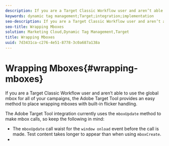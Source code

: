 ```yaml
---
description: If you are a Target Classic Workflow user and aren’t able to use the global mbox for all of your campaigns, the Adobe Target Tool provides an easy method to place wrapping mboxes with built-in flicker handling.
keywords: dynamic tag management;Target;integration;implementation
seo-description: If you are a Target Classic Workflow user and aren’t able to use the global mbox for all of your campaigns, the Adobe Target Tool provides an easy method to place wrapping mboxes with built-in flicker handling.
seo-title: Wrapping Mboxes
solution: Marketing Cloud,Dynamic Tag Management,Target
title: Wrapping Mboxes
uuid: 7d3431ca-c276-4e51-8778-3c0a687a138a
---
```


# Wrapping Mboxes{#wrapping-mboxes}

If you are a Target Classic Workflow user and aren’t able to use the global mbox for all of your campaigns, the Adobe Target Tool provides an easy method to place wrapping mboxes with built-in flicker handling.

The Adobe Target Tool integration currently uses the `mboxUpdate` method to make mbox calls, so keep the following in mind:

* The `mboxUpdate` call waist for the `window onload` event before the call is made. Test content takes longer to appear than when using `mboxCreate`. 
* <style> blocks served through offers don’t work in Microsoft Internet Explorer 8 and below (use JavaScript to set the styles). 
* HTML is delivered first and JavaScript last, regardless of the order in the offer. 
* All JavaScript in the offer is encapsulated, so additional steps must be taken if you want any variables or functions to be usable elsewhere on the page. 
* Extra `SiteCatalyst` calls will be made if using the legacy Test&Target > SiteCatalyst integration plugin. Consider switching to the “Analytics for Target” back-end integration.

**To add an mbox placed by [!DNL dynamic tag management]:**

1. Navigate to **[!UICONTROL Rules]** > **[!UICONTROL Page Load Rules]**. 
1. Click **[!UICONTROL Create New Rule]**.

   ![](assets/create_rule.png)

1. Name the rule.

   ![](assets/name_rule.png)

1. Add conditions.

   ![](assets/rule_conditions.png)

    1. Trigger the rule at **[!UICONTROL Top of Page]** to ensure that the default content is hidden until the mbox response has been received. 
    1. Use rule conditions to help you define the general location (e.g. page URL) and other conditions (e.g. “Cookie X contains”) under which your mbox should fire. For experienced [!DNL Target] users, this is similar to defining targeting conditions within the [!DNL Target] UI for your campaign; however, here you are placing targeting conditions around the firing of the mbox call. For global rule deployments across the DTM property, leave the selection on “Choose….”

       Note that you can even enter your own JavaScript code when you select the [!DNL Custom] option.

       ![](assets/custom_dialog.png)

1. Add the mbox:

    1. Expand the **[!UICONTROL Adobe Target]** section. 
    1. Choose the element to wrap with the mbox using a CSS selector. 
    1. Name the mbox. 
    1. Use the default Timeout value of 1500ms. 
    1. Add parameters.

1. Save the rule. 
1. Perform the instructions in [QA, Approval, and Deployal Steps](../../../qa-approval-deployal-steps/qa-approval-deployal-steps.md#concept-8e4631e9f3c440edac488139576849ba).

You can add parameters to your mbox calls with static or dynamic values. Parameters can be regular mbox parameters or profile parameters. To make the parameter a profile parameter, use “profile.” in the name (e.g., “profile.customerType”).

Additionally, if you’re using an auto-created global mbox, you can add global mbox parameters that will be included with the auto-created global mbox. See [Mbox Parameters](../../../adobe-target-tool/configure-target-tool/mboxes/mbox-parameters.md#concept-8c18a1c19df145f5ba2aee522c377faa) for details.

To use a dynamic value from a [Data Element](../../../adobe-target-tool/configure-target-tool/data-elements/data-elements.md#concept-13e03aed47b145e99d3754c3283e2051), in the [!DNL Value] field, type the % symbol to display the list of available data elements, then select the one you want.

![](assets/data_elements_value.png)

Below is an example of an mbox named “hero” that wraps an element with an ID of “hero” and includes an mbox parameter named “pageName” with a value that is dynamically populated by a data element called “Page Name.”

![](assets/mbox.png)


